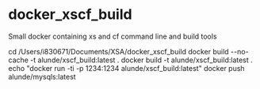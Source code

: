 # docker_xscf_build
Small docker containing xs and cf command line and build tools

cd /Users/i830671/Documents/XSA/docker_xscf_build
docker build --no-cache -t alunde/xscf_build:latest .
docker build -t alunde/xscf_build:latest .
echo "docker run -ti -p 1234:1234 alunde/xscf_build:latest"
docker push alunde/mysqls:latest

